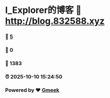 # I_Explorer的博客 :link: http://blog.832588.xyz 
### :page_facing_up: [5](http://blog.832588.xyz/tag.html) 
### :speech_balloon: 0 
### :hibiscus: 1383 
### :alarm_clock: 2025-10-10 15:24:50 
### Powered by :heart: [Gmeek](https://github.com/Meekdai/Gmeek)

